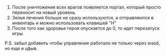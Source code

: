 1. После уничтожения всех врагов появляется портал, который просто переносит на новый уровень
2. Зелья лечения больше не сразу используются, а отправляются в инвентарь и можно использовать клавишей "H"
3. После того как здоровье героя  опускается до 0, то идет перезапуск игры

P.S. забыл добавить чтобы управление работало не только через wasd, но еще и цфыв.
